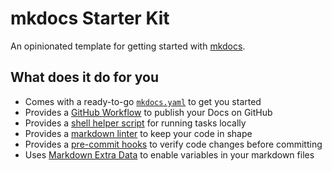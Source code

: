 # mkdocs Starter Kit

An opinionated template for getting started with [mkdocs](https://www.mkdocs.org/).

## What does it do for you

- Comes with a ready-to-go [`mkdocs.yaml`](starter-kit/mkdocs-yaml.md) to get you started
- Provides a [GitHub Workflow](starter-kit/github-workflow.md) to publish your Docs on GitHub
- Provides a [shell helper script](starter-kit/shell-helper.md) for running tasks locally
- Provides a [markdown linter](starter-kit/markdown-linter.md) to keep your code in shape
- Provides a [pre-commit hooks](starter-kit/pre-commit-hooks.md) to verify code changes before committing
- Uses [Markdown Extra Data](starter-kit/markdown-extra-data.md) to enable variables in your markdown files
